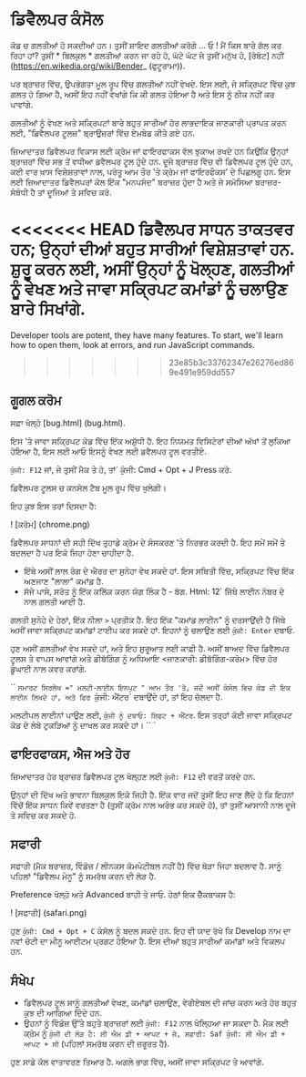 # ਡਿਵੈਲਪਰ ਕੰਸੋਲ

ਕੋਡ ਚ ਗਲਤੀਆਂ ਹੋ ਸਕਦੀਆਂ ਹਨ। ਤੁਸੀਂ ਸ਼ਾਇਦ ਗਲਤੀਆਂ ਕਰੋਗੇ ... ਓ ! ਮੈਂ ਕਿਸ ਬਾਰੇ ਗੱਲ ਕਰ ਰਿਹਾ ਹਾਂ? ਤੁਸੀਂ * ਬਿਲਕੁਲ * ਗਲਤੀਆਂ ਕਰਨ ਜਾ ਰਹੇ ਹੋ, ਘੱਟੋ ਘੱਟ ਜੇ ਤੁਸੀਂ ਮਨੁੱਖ ਹੋ, [ਰੋਬੋਟ] ਨਹੀਂ (https://en.wikedia.org/wiki/Bender_ (ਫੁਟੂਰਾਮਾ)).

ਪਰ ਬ੍ਰਾਜ਼ਰ ਵਿੱਚ, ਉਪਭੋਗਤਾ ਮੂਲ ਰੂਪ ਵਿੱਚ ਗਲਤੀਆਂ ਨਹੀਂ ਵੇਖਦੇ. ਇਸ ਲਈ, ਜੇ ਸਕ੍ਰਿਪਟ ਵਿੱਚ ਕੁਝ ਗਲਤ ਹੋ ਗਿਆ ਹੈ, ਅਸੀਂ ਇਹ ਨਹੀਂ ਵੇਖਾਂਗੇ ਕਿ ਕੀ ਗਲਤ ਹੋਇਆ ਹੈ ਅਤੇ ਇਸ ਨੂੰ ਠੀਕ ਨਹੀਂ ਕਰ ਪਾਵਾਂਗੇ.

ਗਲਤੀਆਂ ਨੂੰ ਵੇਖਣ ਅਤੇ ਸਕ੍ਰਿਪਟਾਂ ਬਾਰੇ ਬਹੁਤ ਸਾਰੀਆਂ ਹੋਰ ਲਾਭਦਾਇਕ ਜਾਣਕਾਰੀ ਪ੍ਰਾਪਤ ਕਰਨ ਲਈ, "ਡਿਵੈਲਪਰ ਟੂਲਜ਼" ਬ੍ਰਾਉਜ਼ਰਾਂ ਵਿੱਚ ਏਮਬੇਡ ਕੀਤੇ ਗਏ ਹਨ.

ਜ਼ਿਆਦਾਤਰ ਡਿਵੈਲਪਰ ਵਿਕਾਸ ਲਈ ਕ੍ਰੋਮ ਜਾਂ ਫਾਇਰਫਾਕਸ ਵੱਲ ਝੁਕਾਅ ਰਖਦੇ ਹਨ ਕਿਉਂਕਿ ਉਨ੍ਹਾਂ ਬ੍ਰਾਜ਼ਰਾਂ ਵਿੱਚ ਸਭ ਤੋਂ ਵਧੀਆ ਡਵੈਲਪਰ ਟੂਲ ਹੁੰਦੇ ਹਨ. ਦੂਜੇ ਬ੍ਰਾਜ਼ਰ ਵਿੱਚ ਵੀ ਡਿਵੈਲਪਰ ਟੂਲ ਹੁੰਦੇ ਹਨ, ਕਈ ਵਾਰ ਖ਼ਾਸ ਵਿਸ਼ੇਸ਼ਤਾਵਾਂ ਨਾਲ, ਪਰੰਤੂ ਆਮ ਤੌਰ 'ਤੇ ਕ੍ਰੋਮ ਜਾਂ ਫਾਇਰਫੌਕਸ' ਦੇ ਪਿਛਲਗੂ ਹਨ. ਇਸ ਲਈ ਜ਼ਿਆਦਾਤਰ ਡਿਵੈਲਪਰਾਂ ਕੋਲ ਇੱਕ "ਮਨਪਸੰਦ" ਬਰਾਜ਼ਰ ਹੁੰਦਾ ਹੈ ਅਤੇ ਜੇ ਸਮੱਸਿਆ ਬਰਾਜ਼ਰ-ਸੰਬੰਧੀ ਹੈ ਤਾਂ ਦੂਜਿਆਂ ਤੇ ਸਵਿਚ ਕਰੋ.

<<<<<<< HEAD
ਡਿਵੈਲਪਰ ਸਾਧਨ ਤਾਕਤਵਰ ਹਨ; ਉਨ੍ਹਾਂ ਦੀਆਂ ਬਹੁਤ ਸਾਰੀਆਂ ਵਿਸ਼ੇਸ਼ਤਾਵਾਂ ਹਨ. ਸ਼ੁਰੂ ਕਰਨ ਲਈ, ਅਸੀਂ ਉਨ੍ਹਾਂ ਨੂੰ ਖੋਲ੍ਹਣ, ਗਲਤੀਆਂ ਨੂੰ ਵੇਖਣ ਅਤੇ ਜਾਵਾ ਸਕ੍ਰਿਪਟ ਕਮਾਂਡਾਂ ਨੂੰ ਚਲਾਉਣ ਬਾਰੇ ਸਿਖਾਂਗੇ.
=======
Developer tools are potent, they have many features. To start, we'll learn how to open them, look at errors, and run JavaScript commands.
>>>>>>> 23e85b3c33762347e26276ed869e491e959dd557

## ਗੂਗਲ ਕਰੋਮ

ਸਫ਼ਾ ਖੋਲ੍ਹੋ [bug.html] (bug.html).

ਇਸ 'ਤੇ ਜਾਵਾ ਸਕ੍ਰਿਪਟ ਕੋਡ ਵਿੱਚ ਇੱਕ ਅਸ਼ੁੱਧੀ ਹੈ. ਇਹ ਨਿਯਮਤ ਵਿਸਿਟੇਰਾਂ ਦੀਆਂ ਅੱਖਾਂ ਤੋਂ ਲੁਕਿਆ ਹੋਇਆ ਹੈ, ਇਸ ਲਈ ਆਓ ਇਸਨੂੰ ਵੇਖਣ ਲਈ ਡਵੈਲਪਰ ਟੂਲ ਵਰਤੀਏ.

`ਕੁੰਜੀ: F12` ਜਾਂ, ਜੇ ਤੁਸੀਂ ਮੈਕ ਤੇ ਹੋ, ਤਾਂ` ਕੁੰਜੀ: Cmd + Opt + J Press ਕਰੋ.

ਡਿਵੈਲਪਰ ਟੂਲਸ ਚ ਕਨਸੋਲ ਟੈਬ ਮੂਲ ਰੂਪ ਵਿੱਚ ਖੁਲੇਗੀ।

ਇਹ ਕੁਝ ਇਸ ਤਰਾਂ ਦਿਸਦਾ ਹੈ:

! [ਕਰੋਮ] (chrome.png)

ਡਿਵੈਲਪਰ ਸਾਧਨਾਂ ਦੀ ਸਹੀ ਦਿੱਖ ਤੁਹਾਡੇ ਕ੍ਰੋਮ ਦੇ ਸੰਸਕਰਣ 'ਤੇ ਨਿਰਭਰ ਕਰਦੀ ਹੈ. ਇਹ ਸਮੇਂ ਸਮੇਂ ਤੇ ਬਦਲਦਾ ਹੈ ਪਰ ਇਕੋ ਜਿਹਾ ਹੋਣਾ ਚਾਹੀਦਾ ਹੈ.

- ਇੱਥੇ ਅਸੀਂ ਲਾਲ ਰੰਗ ਦੇ ਐਰਰ ਦਾ ਸੁਨੇਹਾ ਵੇਖ ਸਕਦੇ ਹਾਂ. ਇਸ ਸਥਿਤੀ ਵਿੱਚ, ਸਕ੍ਰਿਪਟ ਵਿੱਚ ਇੱਕ ਅਣਜਾਣ "ਲਾਲਾ" ਕਮਾਂਡ ਹੈ.
- ਸੱਜੇ ਪਾਸੇ, ਸਰੋਤ ਨੂੰ ਇੱਕ ਕਲਿੱਕ ਕਰਨ ਯੋਗ ਲਿੰਕ ਹੈ - ਬੱਗ. Html: 12` ਜਿੱਥੇ ਲਾਈਨ ਨੰਬਰ ਦੇ ਨਾਲ ਗਲਤੀ ਆਈ ਹੈ.

ਗਲਤੀ ਸੁਨੇਹੇ ਦੇ ਹੇਠਾਂ, ਇੱਕ ਨੀਲਾ `>` ਪ੍ਰਤੀਕ ਹੈ. ਇਹ ਇੱਕ "ਕਮਾਂਡ ਲਾਈਨ" ਨੂੰ ਦਰਸਾਉਂਦੀ ਹੈ ਜਿੱਥੇ ਅਸੀਂ ਜਾਵਾ ਸਕ੍ਰਿਪਟ ਕਮਾਂਡਾਂ ਟਾਈਪ ਕਰ ਸਕਦੇ ਹਾਂ. ਇਹਨਾਂ ਨੂੰ ਚਲਾਉਣ ਲਈ `ਕੁੰਜੀ: Enter` ਦਬਾਓ.

ਹੁਣ ਅਸੀਂ ਗਲਤੀਆਂ ਵੇਖ ਸਕਦੇ ਹਾਂ, ਅਤੇ ਇਹ ਸ਼ੁਰੂਆਤ ਲਈ ਕਾਫ਼ੀ ਹੈ. ਅਸੀਂ ਬਾਅਦ ਵਿੱਚ ਡਿਵੈਲਪਰ ਟੂਲਸ ਤੇ ਵਾਪਸ ਆਵਾਂਗੇ ਅਤੇ ਡੀਬੱਗਿੰਗ ਨੂੰ ਅਧਿਆਇ <ਜਾਣਕਾਰੀ: ਡੀਬੱਗਿੰਗ-ਕਰੋਮ> ਵਿੱਚ ਹੋਰ ਡੂੰਘਾਈ ਨਾਲ ਕਵਰ ਕਰਾਂਗੇ.

`` `ਸਮਾਰਟ ਸਿਰਲੇਖ =" ਮਲਟੀ-ਲਾਈਨ ਇਨਪੁਟ "
ਆਮ ਤੌਰ 'ਤੇ, ਜਦੋਂ ਅਸੀਂ ਕੰਸੋਲ ਵਿਚ ਕੋਡ ਦੀ ਇਕ ਲਾਈਨ ਲਿਖਦੇ ਹਾਂ, ਅਤੇ ਫਿਰ `ਕੁੰਜੀ: ਐਂਟਰ` ਦਬਾਉਂਦੇ ਹਾਂ, ਤਾਂ ਇਹ ਚੱਲਦਾ ਹੈ.

ਮਲਟੀਪਲ ਲਾਈਨਾਂ ਪਾਉਣ ਲਈ, `ਕੁੰਜੀ ਨੂੰ ਦਬਾਓ: ਸ਼ਿਫਟ + ਐਂਟਰ`. ਇਸ ਤਰ੍ਹਾਂ ਕੋਈ ਜਾਵਾ ਸਕ੍ਰਿਪਟ ਕੋਡ ਦੇ ਲੰਬੇ ਟੁਕੜਿਆਂ ਨੂੰ ਦਾਖਲ ਕਰ ਸਕਦੇ ਹਾਂ।
`` `

## ਫਾਇਰਫਾਕਸ, ਐਜ ਅਤੇ ਹੋਰ

ਜ਼ਿਆਦਾਤਰ ਹੋਰ ਬ੍ਰਾਜ਼ਰ ਡਿਵੈਲਪਰ ਟੂਲ ਖੋਲ੍ਹਣ ਲਈ `ਕੁੰਜੀ: F12` ਦੀ ਵਰਤੋਂ ਕਰਦੇ ਹਨ.

ਉਨ੍ਹਾਂ ਦੀ ਦਿੱਖ ਅਤੇ ਭਾਵਨਾ ਬਿਲਕੁਲ ਇਕੋ ਜਿਹੀ ਹੈ. ਇੱਕ ਵਾਰ ਜਦੋਂ ਤੁਸੀਂ ਇਹ ਜਾਣ ਲੈਂਦੇ ਹੋ ਕਿ ਇਹਨਾਂ ਵਿੱਚੋਂ ਇੱਕ ਸਾਧਨ ਕਿਵੇਂ ਵਰਤਣਾ ਹੈ (ਤੁਸੀਂ ਕ੍ਰੋਮ ਨਾਲ ਅਰੰਭ ਕਰ ਸਕਦੇ ਹੋ), ਤਾਂ ਤੁਸੀਂ ਆਸਾਨੀ ਨਾਲ ਦੂਜੇ ਤੇ ਸਵਿਚ ਕਰ ਸਕਦੇ ਹੋ.

## ਸਫਾਰੀ

ਸਫਾਰੀ (ਮੈਕ ਬਰਾਜ਼ਰ, ਵਿੰਡੋਜ਼ / ਲੀਨਕਸ ਕੋਮਪੇਟੀਬਲ ਨਹੀਂ ਹੈ) ਵਿੱਚ ਥੋੜਾ ਜਿਹਾ ਬਦਲਾਵ ਹੈ. ਸਾਨੂੰ ਪਹਿਲਾਂ "ਡਿਵੈਲਪ ਮੇਨੂ" ਨੂੰ ਸਮਰੱਥ ਕਰਨ ਦੀ ਲੋੜ ਹੈ.

Preference ਖੋਲ੍ਹੋ ਅਤੇ Advanced ਬਾਹੀ ਤੇ ਜਾਓ. ਹੇਠਾਂ ਇਕ ਚੈੱਕਬਾਕਸ ਹੈ:

! [ਸਫਾਰੀ] (safari.png)

ਹੁਣ `ਕੁੰਜੀ: Cmd + Opt + C` ਕੰਸੋਲ ਨੂੰ ਬਦਲ ਸਕਦੇ ਹਨ. ਇਹ ਵੀ ਯਾਦ ਰੱਖੋ ਕਿ Develop ਨਾਮ ਦਾ ਨਵਾਂ ਚੋਟੀ ਦਾ ਮੀਨੂ ਆਈਟਮ ਪ੍ਰਗਟ ਹੋਇਆ ਹੈ. ਇਸ ਦੀਆਂ ਬਹੁਤ ਸਾਰੀਆਂ ਕਮਾਂਡਾਂ ਅਤੇ ਵਿਕਲਪ ਹਨ.

## ਸੰਖੇਪ

- ਡਿਵੈਲਪਰ ਟੂਲ ਸਾਨੂੰ ਗਲਤੀਆਂ ਵੇਖਣ, ਕਮਾਂਡਾਂ ਚਲਾਉਣ, ਵੇਰੀਏਬਲ ਦੀ ਜਾਂਚ ਕਰਨ ਅਤੇ ਹੋਰ ਬਹੁਤ ਕੁਝ ਦੀ ਆਗਿਆ ਦਿੰਦੇ ਹਨ.
- ਉਹਨਾਂ ਨੂੰ ਵਿੰਡੋਜ਼ ਉੱਤੇ ਬਹੁਤੇ ਬ੍ਰਾਜ਼ਰਾਂ ਲਈ `ਕੁੰਜੀ: F12` ਨਾਲ ਖੋਲ੍ਹਿਆ ਜਾ ਸਕਦਾ ਹੈ. ਮੈਕ ਲਈ ਕ੍ਰੋਮ ਨੂੰ `ਕੁੰਜੀ ਦੀ ਲੋੜ ਹੈ: ਸੀ ਐਮ ਡੀ + ਆਪਟ + ਜੇ, ਸਫਾਰੀ: Saf ਕੁੰਜੀ: ਸੀ ਐਮ ਡੀ + ਆਪਟ + ਸੀ` (ਪਹਿਲਾਂ ਸਮਰੱਥ ਕਰਨ ਦੀ ਜ਼ਰੂਰਤ ਹੈ).

ਹੁਣ ਸਾਡੇ ਕੋਲ ਵਾਤਾਵਰਣ ਤਿਆਰ ਹੈ. ਅਗਲੇ ਭਾਗ ਵਿੱਚ, ਅਸੀਂ ਜਾਵਾ ਸਕ੍ਰਿਪਟ ਤੇ ਆਵਾਂਗੇ.